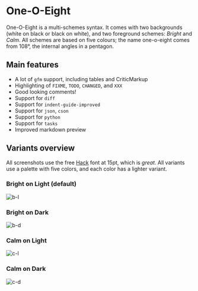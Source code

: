 # One-O-Eight

One-O-Eight is a multi-schemes syntax. It comes with two backgrounds (white on
black or black on white), and two foreground schemes: *Bright* and *Calm*. All
schemes are based on five colours; the name one-o-eight comes from 108°, the
internal angles in a pentagon.

## Main features

- A lot of `gfm` support, including tables and CriticMarkup
- Highlighting of `FIXME`, `TODO`, `CHANGED`, and `XXX`
- Good looking comments!
- Support for `diff`
- Support for `indent-guide-improved`
- Support for `json`, `cson`
- Support for `python`
- Support for `tasks`
- Improved markdown preview

## Variants overview

All screenshots use the free [Hack](https://github.com/chrissimpkins/Hack) font
at 15pt, which is *great*. All variants use a palette with five colors, and each
color has a lighter variant.

### Bright on Light (default)

![b-l](https://github.com/tpoisot/writer-syntax/raw/master/img/Light-Bright.png)

### Bright on Dark

![b-d](https://github.com/tpoisot/writer-syntax/raw/master/img/Dark-Bright.png)

### Calm on Light

![c-l](https://github.com/tpoisot/writer-syntax/raw/master/img/Light-Calm.png)

### Calm on Dark

![c-d](https://github.com/tpoisot/writer-syntax/raw/master/img/Dark-Calm.png)
